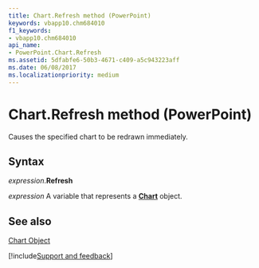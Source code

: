```yaml
---
title: Chart.Refresh method (PowerPoint)
keywords: vbapp10.chm684010
f1_keywords:
- vbapp10.chm684010
api_name:
- PowerPoint.Chart.Refresh
ms.assetid: 5dfabfe6-50b3-4671-c409-a5c943223aff
ms.date: 06/08/2017
ms.localizationpriority: medium
---
```



# Chart.Refresh method (PowerPoint)

Causes the specified chart to be redrawn immediately.


## Syntax

_expression_.**Refresh**

_expression_ A variable that represents a **[Chart](PowerPoint.Chart.md)** object.


## See also


[Chart Object](PowerPoint.Chart.md)

[!include[Support and feedback](~/includes/feedback-boilerplate.md)]
